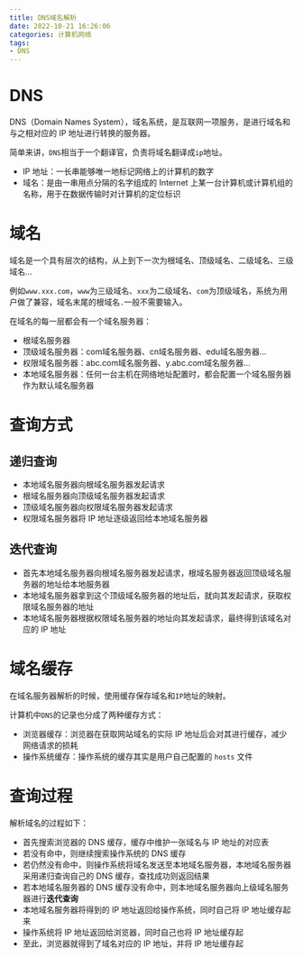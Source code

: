 ```yaml
---
title: DNS域名解析
date: 2022-10-21 16:26:06
categories: 计算机网络
tags:
- DNS
---
```


# DNS

DNS（Domain Names System），域名系统，是互联网一项服务，是进行域名和与之相对应的 IP 地址进行转换的服务器。

简单来讲，`DNS`相当于一个翻译官，负责将域名翻译成`ip`地址。

- IP 地址：一长串能够唯一地标记网络上的计算机的数字
- 域名：是由一串用点分隔的名字组成的 Internet 上某一台计算机或计算机组的名称，用于在数据传输时对计算机的定位标识

# 域名

域名是一个具有层次的结构，从上到下一次为根域名、顶级域名、二级域名、三级域名...

例如`www.xxx.com`，`www`为三级域名、`xxx`为二级域名、`com`为顶级域名，系统为用户做了兼容，域名末尾的根域名`.`一般不需要输入。

在域名的每一层都会有一个域名服务器：

- 根域名服务器
- 顶级域名服务器：com域名服务器、cn域名服务器、edu域名服务器...
- 权限域名服务器：abc.com域名服务器、y.abc.com域名服务器...
- 本地域名服务器：任何一台主机在网络地址配置时，都会配置一个域名服务器作为默认域名服务器

# 查询方式

## 递归查询

- 本地域名服务器向根域名服务器发起请求
- 根域名服务器向顶级域名服务器发起请求
- 顶级域名服务器向权限域名服务器发起请求
- 权限域名服务器将 IP 地址逐级返回给本地域名服务器

## 迭代查询

- 首先本地域名服务器向根域名服务器发起请求，根域名服务器返回顶级域名服务器的地址给本地服务器
- 本地域名服务器拿到这个顶级域名服务器的地址后，就向其发起请求，获取权限域名服务器的地址
- 本地域名服务器根据权限域名服务器的地址向其发起请求，最终得到该域名对应的 IP 地址

# 域名缓存

在域名服务器解析的时候，使用缓存保存域名和`IP`地址的映射。

计算机中`DNS`的记录也分成了两种缓存方式：

- 浏览器缓存：浏览器在获取网站域名的实际 IP 地址后会对其进行缓存，减少网络请求的损耗
- 操作系统缓存：操作系统的缓存其实是用户自己配置的 `hosts` 文件

# 查询过程

解析域名的过程如下：

- 首先搜索浏览器的 DNS 缓存，缓存中维护一张域名与 IP 地址的对应表
- 若没有命中，则继续搜索操作系统的 DNS 缓存
- 若仍然没有命中，则操作系统将域名发送至本地域名服务器，本地域名服务器采用递归查询自己的 DNS 缓存，查找成功则返回结果
- 若本地域名服务器的 DNS 缓存没有命中，则本地域名服务器向上级域名服务器进行**迭代查询**
- 本地域名服务器将得到的 IP 地址返回给操作系统，同时自己将 IP 地址缓存起来
- 操作系统将 IP 地址返回给浏览器，同时自己也将 IP 地址缓存起
- 至此，浏览器就得到了域名对应的 IP 地址，并将 IP 地址缓存起
